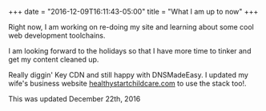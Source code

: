 +++
date = "2016-12-09T16:11:43-05:00"
title = "What I am up to now"
+++

Right now, I am working on re-doing my site and learning about some cool web development toolchains.

I am looking forward to the holidays so that I have more time to tinker and get my content cleaned up.

Really diggin' Key CDN and still happy with DNSMadeEasy.  I updated my wife's business website [healthystartchildcare.com](https://healthystartchildcare.com) to use the stack too!.

This was updated December 22th, 2016
